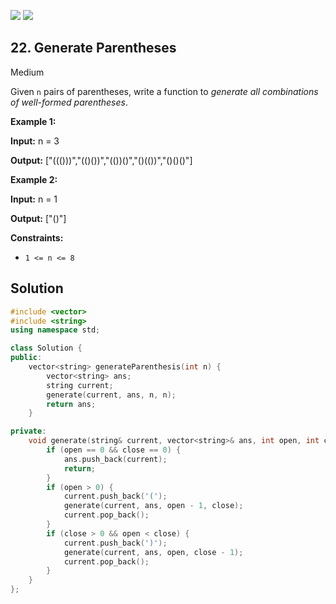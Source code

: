[![](https://img.shields.io/github/stars/javadev/LeetCode-in-All?label=Stars&style=flat-square)](https://github.com/javadev/LeetCode-in-All)
[![](https://img.shields.io/github/forks/javadev/LeetCode-in-All?label=Fork%20me%20on%20GitHub%20&style=flat-square)](https://github.com/javadev/LeetCode-in-All/fork)

## 22\. Generate Parentheses

Medium

Given `n` pairs of parentheses, write a function to _generate all combinations of well-formed parentheses_.

**Example 1:**

**Input:** n = 3

**Output:** ["((()))","(()())","(())()","()(())","()()()"] 

**Example 2:**

**Input:** n = 1

**Output:** ["()"] 

**Constraints:**

*   `1 <= n <= 8`

## Solution

```cpp
#include <vector>
#include <string>
using namespace std;

class Solution {
public:
    vector<string> generateParenthesis(int n) {
        vector<string> ans;
        string current;
        generate(current, ans, n, n);
        return ans;
    }

private:
    void generate(string& current, vector<string>& ans, int open, int close) {
        if (open == 0 && close == 0) {
            ans.push_back(current);
            return;
        }
        if (open > 0) {
            current.push_back('(');
            generate(current, ans, open - 1, close);
            current.pop_back();
        }
        if (close > 0 && open < close) {
            current.push_back(')');
            generate(current, ans, open, close - 1);
            current.pop_back();
        }
    }
};
```